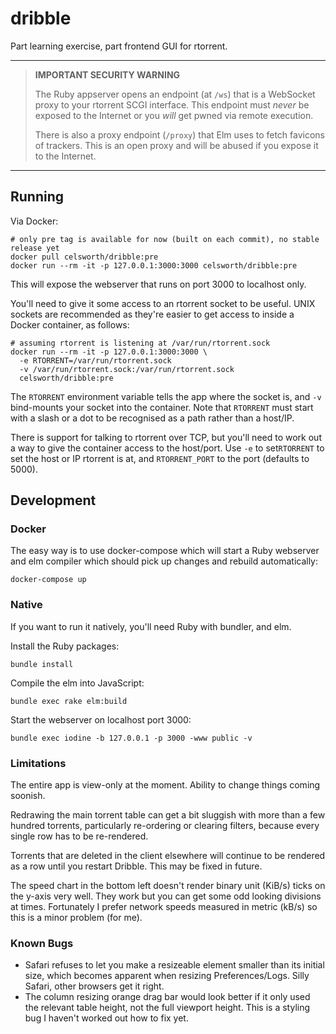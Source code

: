 # dribble

Part learning exercise, part frontend GUI for rtorrent.

---
> **IMPORTANT SECURITY WARNING**
>
> The Ruby appserver opens an endpoint (at `/ws`) that is a WebSocket proxy to your rtorrent SCGI interface. This endpoint must *never* be exposed to the Internet or you *will* get pwned via remote execution.
>
> There is also a proxy endpoint (`/proxy`) that Elm uses to fetch favicons of trackers. This is an open proxy and will be abused if you expose it to the Internet.
---

## Running

Via Docker:

```
# only pre tag is available for now (built on each commit), no stable release yet
docker pull celsworth/dribble:pre
docker run --rm -it -p 127.0.0.1:3000:3000 celsworth/dribble:pre
```

This will expose the webserver that runs on port 3000 to localhost only.

You'll need to give it some access to an rtorrent socket to be useful. UNIX sockets are recommended as they're easier to get access to inside a Docker container, as follows:

```
# assuming rtorrent is listening at /var/run/rtorrent.sock
docker run --rm -it -p 127.0.0.1:3000:3000 \
  -e RTORRENT=/var/run/rtorrent.sock
  -v /var/run/rtorrent.sock:/var/run/rtorrent.sock
  celsworth/dribble:pre
```

The `RTORRENT` environment variable tells the app where the socket is, and `-v` bind-mounts your socket into the container. Note that `RTORRENT` must start with a slash or a dot to be recognised as a path rather than a host/IP.

There is support for talking to rtorrent over TCP, but you'll need to work out a way to give the container access to the host/port. Use `-e` to set`RTORRENT` to set the host or IP rtorrent is at, and `RTORRENT_PORT` to the port (defaults to 5000).

## Development

### Docker

The easy way is to use docker-compose which will start a Ruby webserver and elm compiler which should pick up changes and rebuild automatically:

```
docker-compose up
```

### Native

If you want to run it natively, you'll need Ruby with bundler, and elm.


Install the Ruby packages:

```
bundle install
```

Compile the elm into JavaScript:

```
bundle exec rake elm:build
```

Start the webserver on localhost port 3000:

```
bundle exec iodine -b 127.0.0.1 -p 3000 -www public -v
```


### Limitations

The entire app is view-only at the moment. Ability to change things coming soonish.

Redrawing the main torrent table can get a bit sluggish with more than a few hundred torrents, particularly re-ordering or clearing filters, because every single row has to be re-rendered.

Torrents that are deleted in the client elsewhere will continue to be rendered as a row until you restart Dribble. This may be fixed in future.

The speed chart in the bottom left doesn't render binary unit (KiB/s) ticks on the y-axis very well. They work but you can get some odd looking divisions at times. Fortunately I prefer network speeds measured in metric (kB/s) so this is a minor problem (for me).


### Known Bugs

* Safari refuses to let you make a resizeable element smaller than its initial size, which becomes apparent when resizing Preferences/Logs. Silly Safari, other browsers get it right.
* The column resizing orange drag bar would look better if it only used the relevant table height, not the full viewport height. This is a styling bug I haven't worked out how to fix yet.
